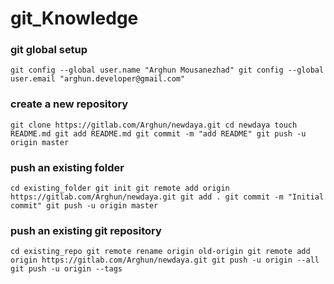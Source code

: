 # git_Knowledge

### git global setup

`
git config --global user.name "Arghun Mousanezhad"
git config --global user.email "arghun.developer@gmail.com"
`

### create a new repository

`
git clone https://gitlab.com/Arghun/newdaya.git
cd newdaya
touch README.md
git add README.md
git commit -m "add README"
git push -u origin master
`

### push an existing folder

`
cd existing_folder
git init
git remote add origin https://gitlab.com/Arghun/newdaya.git
git add .
git commit -m "Initial commit"
git push -u origin master
`

### push an existing git repository

`
cd existing_repo
git remote rename origin old-origin
git remote add origin https://gitlab.com/Arghun/newdaya.git
git push -u origin --all
git push -u origin --tags
`
